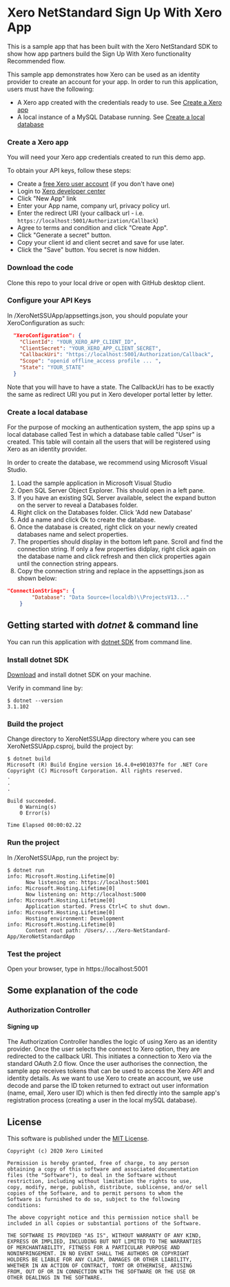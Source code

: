# Xero NetStandard Sign Up With Xero App
This is a sample app that has been built with the Xero NetStandard SDK to show how app partners build the Sign Up With Xero functionality Recommended flow.

This sample app demonstrates how Xero can be used as an identity provider to create an account for your app. In order to run this application, users must have the following:
- A Xero app created with the credentials ready to use. See [Create a Xero app](#create-a-xero-app)
- A local instance of a MySQL Database running. See [Create a local database](#create-a-local-database)

### Create a Xero app
You will need your Xero app credentials created to run this demo app.

To obtain your API keys, follow these steps:

* Create a [free Xero user account](https://www.xero.com/us/signup/api/) (if you don't have one)
* Login to [Xero developer center](https://developer.xero.com/myapps)
* Click "New App" link
* Enter your App name, company url, privacy policy url.
* Enter the redirect URI (your callback url - i.e. `https://localhost:5001/Authorization/Callback`)
* Agree to terms and condition and click "Create App".
* Click "Generate a secret" button.
* Copy your client id and client secret and save for use later.
* Click the "Save" button. You secret is now hidden.

### Download the code
Clone this repo to your local drive or open with GitHub desktop client.

### Configure your API Keys
In /XeroNetSSUApp/appsettings.json, you should populate your XeroConfiguration as such: 

```json
  "XeroConfiguration": {
    "ClientId": "YOUR_XERO_APP_CLIENT_ID",
    "ClientSecret": "YOUR_XERO_APP_CLIENT_SECRET",
    "CallbackUri": "https://localhost:5001/Authorization/Callback",
    "Scope": "openid offline_access profile ... ",
    "State": "YOUR_STATE"
  }
```

Note that you will have to have a state. The CallbackUri has to be exactly the same as redirect URI you put in Xero developer portal letter by letter. 

### Create a local database

For the purpose of mocking an authentication system, the app spins up a local database called Test in which a database table called "User" is created. This table will contain all the users that will be registered using Xero as an identity provider.

In order to create the database, we recommend using Microsoft Visual Studio.
1. Load the sample application in Microsoft Visual Studio
2. Open SQL Server Object Explorer. This should open in a left pane.
3. If you have an existing SQL Server available, select the expand button on the server to reveal a Databases folder.
4. Right click on the Databases folder. Click 'Add new Database'
5. Add a name and click Ok to create the database.
6. Once the database is created, right click on your newly created databases name and select properties.
7. The properties should display in the bottom left pane. Scroll and find the connection string. If only a few properties didplay, right click again on the database name and click refresh and then click properties again until the connection string appears.
8. Copy the connection string and replace in the appsettings.json as shown below:
```json
"ConnectionStrings": {
        "Database": "Data Source=(localdb)\\ProjectsV13..."
    }
```

## Getting started with _dotnet_  & command line 
You can run this application with [dotnet SDK](https://code.visualstudio.com/download) from command line. 
### Install dotnet SDK
[Download](https://code.visualstudio.com/download) and install dotnet SDK on your machine. 

Verify in command line by:
```
$ dotnet --version
3.1.102
```
### Build the project
Change directory to XeroNetSSUApp directory where you can see XeroNetSSUApp.csproj, build the project by: 

```
$ dotnet build
Microsoft (R) Build Engine version 16.4.0+e901037fe for .NET Core
Copyright (C) Microsoft Corporation. All rights reserved.
.
.
.

Build succeeded.
    0 Warning(s)
    0 Error(s)

Time Elapsed 00:00:02.22
```
### Run the project 
In /XeroNetSSUApp, run the project by:

```
$ dotnet run
info: Microsoft.Hosting.Lifetime[0]
      Now listening on: https://localhost:5001
info: Microsoft.Hosting.Lifetime[0]
      Now listening on: http://localhost:5000
info: Microsoft.Hosting.Lifetime[0]
      Application started. Press Ctrl+C to shut down.
info: Microsoft.Hosting.Lifetime[0]
      Hosting environment: Development
info: Microsoft.Hosting.Lifetime[0]
      Content root path: /Users/.../Xero-NetStandard-App/XeroNetStandardApp
```
### Test the project
Open your browser, type in https://localhost:5001


## Some explanation of the code

### Authorization Controller
#### Signing up
The Authorization Controller handles the logic of using Xero as an identity provider. Once the user selects the connect to Xero option, they are redirected to the callback URI. This initiates a connection to Xero via the standard OAuth 2.0 flow. Once the user authorises the connection, the sample app receives tokens that can be used to access the Xero API and identity details. As we want to use Xero to 
create an account, we use decode and parse the ID token returned to extract out user information (name, email, Xero user ID) which is then fed directly into the sample app's registration process (creating a user in the local mySQL database).

## License

This software is published under the [MIT License](http://en.wikipedia.org/wiki/MIT_License).

	Copyright (c) 2020 Xero Limited

	Permission is hereby granted, free of charge, to any person
	obtaining a copy of this software and associated documentation
	files (the "Software"), to deal in the Software without
	restriction, including without limitation the rights to use,
	copy, modify, merge, publish, distribute, sublicense, and/or sell
	copies of the Software, and to permit persons to whom the
	Software is furnished to do so, subject to the following
	conditions:

	The above copyright notice and this permission notice shall be
	included in all copies or substantial portions of the Software.

	THE SOFTWARE IS PROVIDED "AS IS", WITHOUT WARRANTY OF ANY KIND,
	EXPRESS OR IMPLIED, INCLUDING BUT NOT LIMITED TO THE WARRANTIES
	OF MERCHANTABILITY, FITNESS FOR A PARTICULAR PURPOSE AND
	NONINFRINGEMENT. IN NO EVENT SHALL THE AUTHORS OR COPYRIGHT
	HOLDERS BE LIABLE FOR ANY CLAIM, DAMAGES OR OTHER LIABILITY,
	WHETHER IN AN ACTION OF CONTRACT, TORT OR OTHERWISE, ARISING
	FROM, OUT OF OR IN CONNECTION WITH THE SOFTWARE OR THE USE OR
	OTHER DEALINGS IN THE SOFTWARE.
